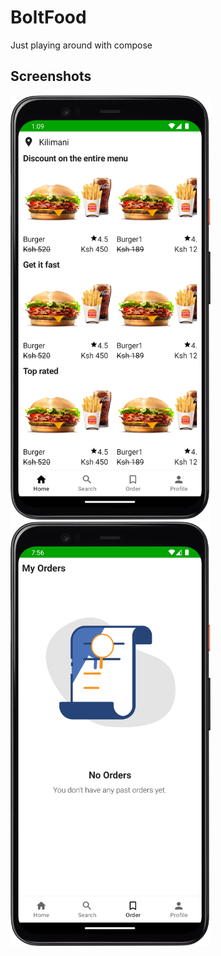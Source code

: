 # BoltFood

Just playing around with compose 

## Screenshots
<img src="./screenshots/homebolt.png" width="320">&emsp;
<img src="./screenshots/orders.png" width="320">&emsp;
